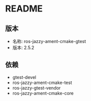 # README

## 版本

- 名称: ros-jazzy-ament-cmake-gtest
- 版本: 2.5.2

## 依赖

- gtest-devel
- ros-jazzy-ament-cmake-test
- ros-jazzy-gtest-vendor
- ros-jazzy-ament-cmake-core